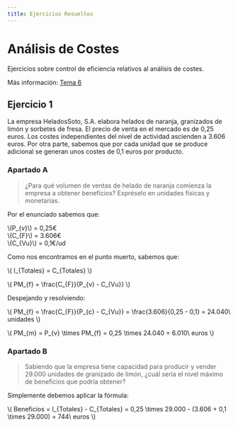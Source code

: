 ```yaml
---
title: Ejercicios Resueltos
---
```


# Análisis de Costes

Ejercicios sobre control de eficiencia relativos al análisis de costes.

Más información: [Tema 6](/gohp/tema-6#analisis-de-costes)

## Ejercicio 1

La empresa HeladosSoto, S.A. elabora helados de naranja, granizados de limón y sorbetes de fresa. El precio de venta en el mercado es de 0,25 euros. Los costes independientes del nivel de actividad ascienden a 3.606 euros. Por otra parte, sabemos que por cada unidad que se produce adicional se generan unos costes de 0,1 euros por producto.

### Apartado A

> ¿Para qué volumen de ventas de helado de naranja comienza la empresa a obtener beneficios? Expréselo en unidades físicas y monetarias.

Por el enunciado sabemos que:

\\(P_{v}\\) = 0,25€  
\\(C_{F}\\) = 3.606€  
\\(C_{Vu}\\) = 0,1€/ud

Como nos encontramos en el punto muerto, sabemos que:

\\( I_{Totales} = C_{Totales} \\)

\\( PM_{f} = \frac{C_{F}}{P_{v} - C_{Vu}} \\)

Despejando y resolviendo:

\\( PM_{f} = \frac{C_{F}}{P_{c} - C_{Vu}} = \frac{3.606}{0,25 - 0,1} = 24.040\ unidades \\)

\\( PM_{m} = P_{v} \times PM_{f} = 0,25 \times 24.040 = 6.010\ euros \\)

### Apartado B

> Sabiendo que la empresa tiene capacidad para producir y vender 29.000 unidades de granizado de limón, ¿cuál sería el nivel máximo de beneficios que podría obtener?

Simplemente debemos aplicar la fórmula:

\\( Beneficios = I_{Totales} - C_{Totales} = 0,25 \times 29.000 - (3.606 + 0,1 \times 29.000) = 744\ euros \\)
